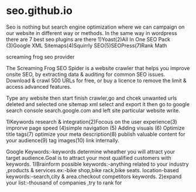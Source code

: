 # seo.github.io
Seo is nothing but search engine optimization where we can campaign on our website in different way or methods.
In the same way in wordpress there are 7 best seo plugins are there 1)Yoast(2)All In One SEO Pack (3)Google XML Sitemaps(4)Squirrly SEO(5)SEOPress(7)Rank Math

screaming frog seo provider

The Screaming Frog SEO Spider is a website crawler that helps you improve onsite SEO, by extracting data & auditing for common SEO issues. Download & crawl 500 URLs for free, or buy a licence to remove the limit & access advanced features.

Type any website then start finish crawler,go and chcek unwanted urls deleted and selected one  sitemap xml select and export it
then go to google search console search.google.com and left site particular website write.

1)Keywords research & integration(2)Focous on the user experience(3) improrve page speed (4)simple navigation (5) Adding visuals (6) Optimize title tags(7) optimize your meta description(8) publish valuable content for your audience(9) tag images(10) link internally.

Google Keywords:-keywords determine wheather you will attract your target audience.Goal is to attract your most qualified customers with keywords.
1)Brainform possible keywords:-anything related to your industry ,products & services.ex:-bike shop,bike rack,bike seats.
location-based keywords:-search,city & area.checkout competitors keywords.
2)expand your list:-thousand of companies ,try to rank for
